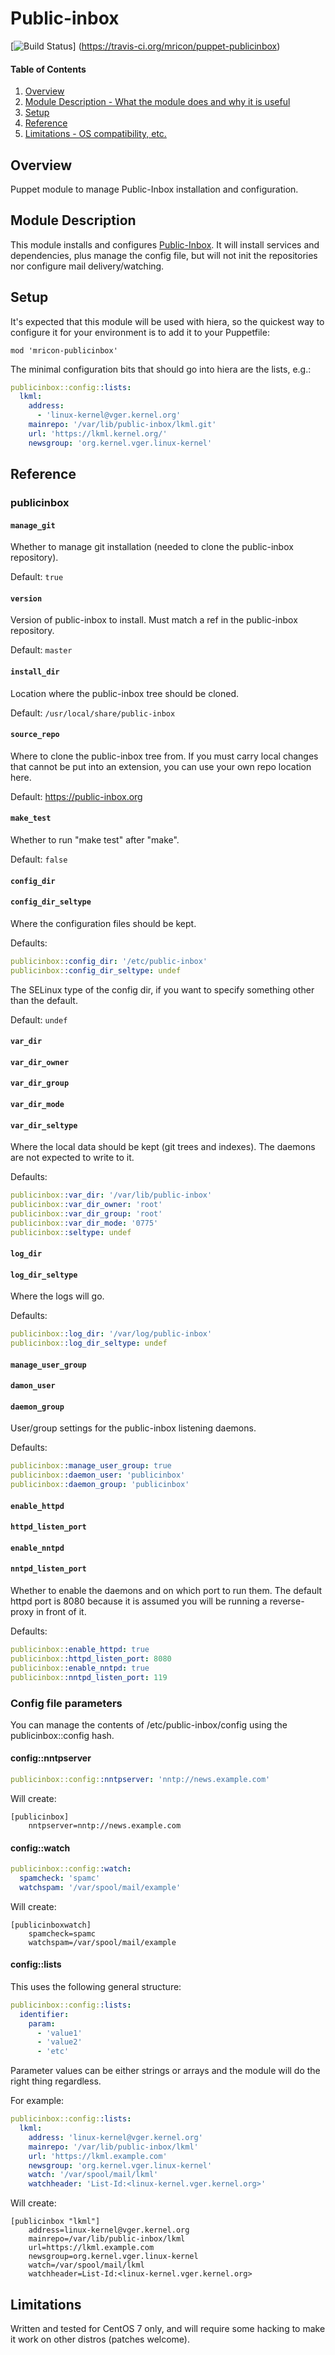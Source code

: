 # Public-inbox

[![Build Status](https://travis-ci.org/mricon/puppet-publicinbox.svg?branch=master)]
(https://travis-ci.org/mricon/puppet-publicinbox)

#### Table of Contents

1. [Overview](#overview)
2. [Module Description - What the module does and why it is useful](#module-description)
3. [Setup](#setup)
4. [Reference](#reference)
5. [Limitations - OS compatibility, etc.](#limitations)

## Overview
Puppet module to manage Public-Inbox installation and configuration.

## Module Description
This module installs and configures [Public-Inbox](https://public-inbox.org).
It will install services and dependencies, plus manage the config file, but
will not init the repositories nor configure mail delivery/watching.

## Setup
It's expected that this module will be used with hiera, so the quickest way to
configure it for your environment is to add it to your Puppetfile:

```
mod 'mricon-publicinbox'
```

The minimal configuration bits that should go into hiera are the lists, e.g.:

```yaml
publicinbox::config::lists:
  lkml:
    address:
      - 'linux-kernel@vger.kernel.org'
    mainrepo: '/var/lib/public-inbox/lkml.git'
    url: 'https://lkml.kernel.org/'
    newsgroup: 'org.kernel.vger.linux-kernel'
```


## Reference
### publicinbox

#### `manage_git`

Whether to manage git installation (needed to clone the public-inbox repository).

Default: `true`

#### `version`

Version of public-inbox to install. Must match a ref in the public-inbox
repository.

Default: `master`

#### `install_dir`

Location where the public-inbox tree should be cloned.

Default: `/usr/local/share/public-inbox`

#### `source_repo`

Where to clone the public-inbox tree from. If you must carry local changes that
cannot be put into an extension, you can use your own repo location here.

Default: https://public-inbox.org

#### `make_test`

Whether to run "make test" after "make".

Default: `false`

#### `config_dir`
#### `config_dir_seltype`

Where the configuration files should be kept.

Defaults:
```yaml
publicinbox::config_dir: '/etc/public-inbox'
publicinbox::config_dir_seltype: undef
```


The SELinux type of the config dir, if you want to specify something other
than the default.

Default: `undef`

#### `var_dir`
#### `var_dir_owner`
#### `var_dir_group`
#### `var_dir_mode`
#### `var_dir_seltype`

Where the local data should be kept (git trees and indexes). The daemons are
not expected to write to it.

Defaults:
```yaml
publicinbox::var_dir: '/var/lib/public-inbox'
publicinbox::var_dir_owner: 'root'
publicinbox::var_dir_group: 'root'
publicinbox::var_dir_mode: '0775'
publicinbox::seltype: undef
```

#### `log_dir`
#### `log_dir_seltype`

Where the logs will go.

Defaults:
```yaml
publicinbox::log_dir: '/var/log/public-inbox'
publicinbox::log_dir_seltype: undef
```

#### `manage_user_group`
#### `damon_user`
#### `daemon_group`

User/group settings for the public-inbox listening daemons.

Defaults:
```yaml
publicinbox::manage_user_group: true
publicinbox::daemon_user: 'publicinbox'
publicinbox::daemon_group: 'publicinbox'
```

#### `enable_httpd`
#### `httpd_listen_port`
#### `enable_nntpd`
#### `nntpd_listen_port`

Whether to enable the daemons and on which port to run them.
The default httpd port is 8080 because it is assumed you will be running a
reverse-proxy in front of it.

Defaults:
```yaml
publicinbox::enable_httpd: true
publicinbox::httpd_listen_port: 8080
publicinbox::enable_nntpd: true
publicinbox::nntpd_listen_port: 119
```

### Config file parameters

You can manage the contents of /etc/public-inbox/config using the
publicinbox::config hash.

#### config::nntpserver

```yaml
publicinbox::config::nntpserver: 'nntp://news.example.com'
```

Will create:

```
[publicinbox]
    nntpserver=nntp://news.example.com
```


#### config::watch

```yaml
publicinbox::config::watch:
  spamcheck: 'spamc'
  watchspam: '/var/spool/mail/example'
```

Will create:

```
[publicinboxwatch]
    spamcheck=spamc
    watchspam=/var/spool/mail/example
```

#### config::lists

This uses the following general structure:

```yaml
publicinbox::config::lists:
  identifier:
    param:
      - 'value1'
      - 'value2'
      - 'etc'
```

Parameter values can be either strings or arrays and the module will do the
right thing regardless.

For example:

```yaml
publicinbox::config::lists:
  lkml:
    address: 'linux-kernel@vger.kernel.org'
    mainrepo: '/var/lib/public-inbox/lkml'
    url: 'https://lkml.example.com'
    newsgroup: 'org.kernel.vger.linux-kernel'
    watch: '/var/spool/mail/lkml'
    watchheader: 'List-Id:<linux-kernel.vger.kernel.org>'
```

Will create:

```
[publicinbox "lkml"]
    address=linux-kernel@vger.kernel.org
    mainrepo=/var/lib/public-inbox/lkml
    url=https://lkml.example.com
    newsgroup=org.kernel.vger.linux-kernel
    watch=/var/spool/mail/lkml
    watchheader=List-Id:<linux-kernel.vger.kernel.org>
```

## Limitations

Written and tested for CentOS 7 only, and will require some hacking to make it
work on other distros (patches welcome).
